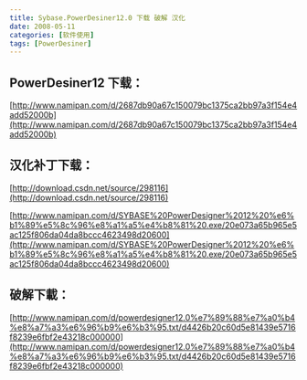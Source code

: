 ```yaml
---
title: Sybase.PowerDesiner12.0 下载 破解 汉化
date: 2008-05-11
categories: [软件使用]
tags: [PowerDesiner]
---
```


## PowerDesiner12 下载：

[http://www.namipan.com/d/2687db90a67c150079bc1375ca2bb97a3f154e4add52000b](http://www.namipan.com/d/2687db90a67c150079bc1375ca2bb97a3f154e4add52000b)

## 汉化补丁下载：

[http://download.csdn.net/source/298116](http://download.csdn.net/source/298116)

[http://www.namipan.com/d/SYBASE%20PowerDesigner%2012%20%e6%b1%89%e5%8c%96%e8%a1%a5%e4%b8%81%20.exe/20e073a65b965e5ac125f806da04da8bccc4623498d20600](http://www.namipan.com/d/SYBASE%20PowerDesigner%2012%20%e6%b1%89%e5%8c%96%e8%a1%a5%e4%b8%81%20.exe/20e073a65b965e5ac125f806da04da8bccc4623498d20600)

## 破解下載：

[http://www.namipan.com/d/powerdesigner12.0%e7%89%88%e7%a0%b4%e8%a7%a3%e6%96%b9%e6%b3%95.txt/d4426b20c60d5e81439e5716f8239e6fbf2e43218c000000](http://www.namipan.com/d/powerdesigner12.0%e7%89%88%e7%a0%b4%e8%a7%a3%e6%96%b9%e6%b3%95.txt/d4426b20c60d5e81439e5716f8239e6fbf2e43218c000000)


